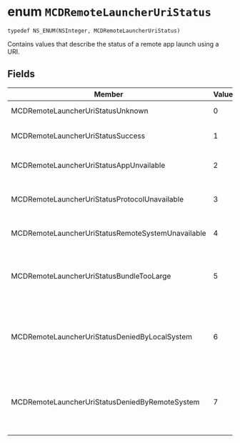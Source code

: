 # enum `MCDRemoteLauncherUriStatus`

`typedef NS_ENUM(NSInteger, MCDRemoteLauncherUriStatus)`

Contains values that describe the status of a remote app launch using a URI.

## Fields

 Member    |Value   |Description   |                  
------ |------- |--
MCDRemoteLauncherUriStatusUnknown | 0| The status is unknown.
MCDRemoteLauncherUriStatusSuccess | 1| The remote launch was successful.
MCDRemoteLauncherUriStatusAppUnvailable | 2 | The target app is unavailable.
MCDRemoteLauncherUriStatusProtocolUnavailable | 3 | The target app does not support this URI.
MCDRemoteLauncherUriStatusRemoteSystemUnavailable | 4 | The target device was unavailable.
MCDRemoteLauncherUriStatusBundleTooLarge | 5 | The data bundle sent to the target app was too large.
MCDRemoteLauncherUriStatusDeniedByLocalSystem | 6 | The client system has prevented use of the Remote Systems Platform.
MCDRemoteLauncherUriStatusDeniedByRemoteSystem | 7 | The target device has prevented use of the Remote Systems Platform.